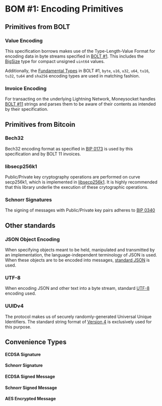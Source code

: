 # BOM #1: Encoding Primitives

## Primitives from BOLT

### Value Encoding

This specification borrows makes use of the Type-Length-Value Format for encoding data in byte streams specified in [BOLT #1](https://github.com/lightningnetwork/lightning-rfc/blob/master/01-messaging.md). This includes the [BigSize](https://github.com/lightningnetwork/lightning-rfc/blob/master/01-messaging.md#appendix-a-bigsize-test-vectors) type for compact unsigned `uint64` values.

Additionally, the [Fundamental Types](https://github.com/lightningnetwork/lightning-rfc/blob/master/01-messaging.md#fundamental-types) in BOLT #1, `byte`, `u16`, `u32`, `u64`, `tu16`, `tu32`, `tu64` and `sha256` encoding types are used in matching fashion.

### Invoice Encoding

For transacting on the underlying Lightning Network, Moneysocket handles [BOLT #11](https://github.com/lightningnetwork/lightning-rfc/blob/master/11-payment-encoding.md) strings and parses them to be aware of their contents as intended by their specification.


## Primitives from Bitcoin

### Bech32

Bech32 encoding format as specified in [BIP 0173](https://en.bitcoin.it/wiki/BIP_0173) is used by this specification and by BOLT 11 invoices.

### libsecp256k1

Public/Private key cryptography operations are performed on curve secp256k1, which is implemented in [libsecp256k1](https://github.com/bitcoin-core/secp256k1). It is highly recommended that this library underlie the execution of these crytographic operations.

### Schnorr Signatures

The signing of messages with Public/Private key pairs adheres to [BIP 0340](https://github.com/bitcoin/bips/blob/master/bip-0340.mediawiki)

## Other standards

### JSON Object Encoding

When specifying objects meant to be held, manipulated and transmitted by an implementation, the language-independent terminology of JSON is used. When these objects are to be encoded into messages, [standard JSON](https://json.org) is used.

### UTF-8
When encoding JSON and other text into a byte stream, standard [UTF-8](https://www.utf8.com/) encoding used.

### UUIDv4
The protocol makes us of securely randomly-generated Universal Unique Identifiers. The standard string format of [Version 4](https://en.wikipedia.org/wiki/Universally_unique_identifier#Version_4_(random)) is exclusively used for this purpose.


## Convenience Types

#### ECDSA Signature
#### Schnorr Signature
#### ECDSA Signed Message
#### Schnorr Signed Message

#### AES Encrypted Message
